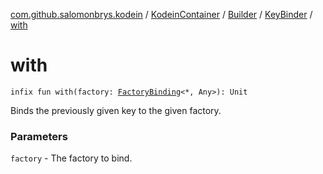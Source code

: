 [com.github.salomonbrys.kodein](../../../index.md) / [KodeinContainer](../../index.md) / [Builder](../index.md) / [KeyBinder](index.md) / [with](.)

# with

`infix fun with(factory: `[`FactoryBinding`](../../../-factory-binding/index.md)`<*, Any>): Unit`

Binds the previously given key to the given factory.

### Parameters

`factory` - The factory to bind.